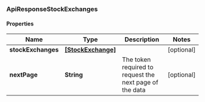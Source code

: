 ### ApiResponseStockExchanges

#### Properties
Name | Type | Description | Notes
------------ | ------------- | ------------- | -------------
**stockExchanges** | [**[StockExchange]**](StockExchange.md) |  | [optional] 
**nextPage** | **String** | The token required to request the next page of the data | [optional] 



